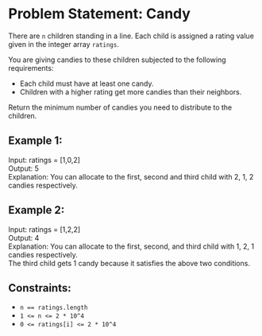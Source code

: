 # Problem Statement: Candy

There are `n` children standing in a line. Each child is assigned a rating value given in the integer array `ratings`.

You are giving candies to these children subjected to the following requirements:
- Each child must have at least one candy.
- Children with a higher rating get more candies than their neighbors.

Return the minimum number of candies you need to distribute to the children.

## Example 1:

Input: ratings = [1,0,2]  
Output: 5  
Explanation: You can allocate to the first, second and third child with 2, 1, 2 candies respectively.


## Example 2:

Input: ratings = [1,2,2]  
Output: 4  
Explanation: You can allocate to the first, second, and third child with 1, 2, 1 candies respectively.  
The third child gets 1 candy because it satisfies the above two conditions.

## Constraints:
- `n == ratings.length`
- `1 <= n <= 2 * 10^4`
- `0 <= ratings[i] <= 2 * 10^4`
